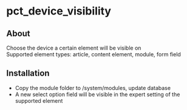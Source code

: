 pct_device_visibility
================

About
-----
Choose the device a certain element will be visible on  
Supported element types: article, content element, module, form field

Installation
------------
- Copy the module folder to /system/modules, update database  
- A new select option field will be visible in the expert setting of the supported element
